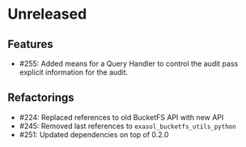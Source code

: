 # Unreleased

## Features

* #255: Added means for a Query Handler to control the audit pass explicit information for the audit.

## Refactorings

* #224: Replaced references to old BucketFS API with new API
* #245: Removed last references to `exasol_bucketfs_utils_python`
* #251: Updated dependencies on top of 0.2.0 